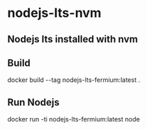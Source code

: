 # nodejs-lts-nvm

## Nodejs lts installed with nvm

## Build

docker build --tag nodejs-lts-fermium:latest .

## Run Nodejs

docker run -ti nodejs-lts-fermium:latest node
